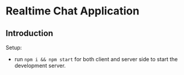 # Realtime Chat Application

## Introduction
Setup:
- run ```npm i && npm start``` for both client and server side to start the development server.
